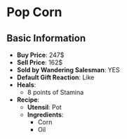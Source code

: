 # Pop Corn

## Basic Information

- **Buy Price**: 247$
- **Sell Price**: 162$
- **Sold by Wandering Salesman**: YES
- **Default Gift Reaction**: Like
- **Heals**:
  - 8 points of Stamina
- **Recipe**:
  - **Utensil**: Pot
  - **Ingredients**:
    - Corn
    - Oil